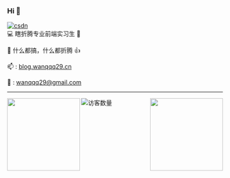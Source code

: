 ### Hi  👋
<div><a href="https://blog.csdn.net/weixin_43815091?type=blog"><img src="https://img.shields.io/badge/CSDN-cf000e" alt="csdn"></a></div>
💻 瞎折腾专业前端实习生 🤖

👻 什么都搞，什么都折腾 👍

📫 : <a href='https://wanqqq29.github.io' target="_blank">blog.wanqqq29.cn</a>

📧 : wanqqq29@gmail.com
 

----
<div>
  <img height="170" align="left" src="https://github-readme-stats.vercel.app/api?username=wanqqq29&count_private=true&include_all_commits=true&show_icons=true" />
  <img height="170" align="right" src="https://github-readme-stats.vercel.app/api/top-langs/?username=wanqqq29&layout=compact" />
</div>
<div><img align='center' src="https://profile-counter.glitch.me/wanqqq29/count.svg" alt="访客数量"/></div>

<!--
**wanqqq29/wanqqq29** is a ✨ _special_ ✨ repository because its `README.md` (this file) appears on your GitHub profile.

Here are some ideas to get you started:

- 🔭 I’m currently working on ...
- 🌱 I’m currently learning ...
- 👯 I’m looking to collaborate on ...
- 🤔 I’m looking for help with ...
- 💬 Ask me about ...
- 📫 How to reach me: ...
- 😄 Pronouns: ...
- ⚡ Fun fact: ...
-->
